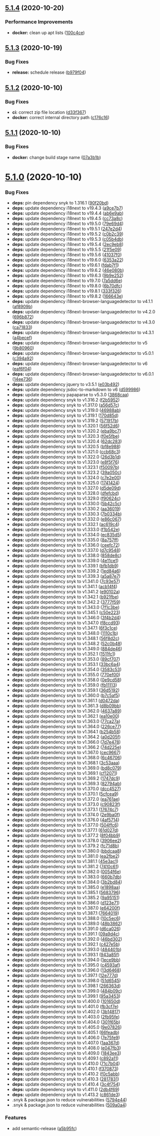 ## [5.1.4](https://github.com/Dargmuesli/randomwinpicker/compare/5.1.3...5.1.4) (2020-10-20)


### Performance Improvements

* **docker:** clean up apt lists ([100c4ce](https://github.com/Dargmuesli/randomwinpicker/commit/100c4ce2144097f7f74e77af8ed6bbcb867b6ca8))

## [5.1.3](https://github.com/Dargmuesli/randomwinpicker/compare/5.1.2...5.1.3) (2020-10-19)


### Bug Fixes

* **release:** schedule release ([b979f04](https://github.com/Dargmuesli/randomwinpicker/commit/b979f04c99d0312d8f571cf672d15fbabfecec0b))

## [5.1.2](https://github.com/Dargmuesli/randomwinpicker/compare/5.1.1...5.1.2) (2020-10-10)


### Bug Fixes

* **ci:** correct zip file location ([d33f367](https://github.com/Dargmuesli/randomwinpicker/commit/d33f367e4df500769191757c97e30b9dd596f856))
* **docker:** correct internal directory path ([c176c16](https://github.com/Dargmuesli/randomwinpicker/commit/c176c1616b68dcb2c48e4e93515bbd6b9f6a1b77))

## [5.1.1](https://github.com/Dargmuesli/randomwinpicker/compare/5.1.0...5.1.1) (2020-10-10)


### Bug Fixes

* **docker:** change build stage name ([07a3b1b](https://github.com/Dargmuesli/randomwinpicker/commit/07a3b1b8d4f4942ed35dd6d51267a2ace9329096))

# [5.1.0](https://github.com/Dargmuesli/randomwinpicker/compare/5.0.7...5.1.0) (2020-10-10)


### Bug Fixes

* **deps:** pin dependency snyk to 1.316.1 ([90f20bd](https://github.com/Dargmuesli/randomwinpicker/commit/90f20bda736f30d85878ac8df35a3171a69be624))
* **deps:** update dependency i18next to v19.4.3 ([a9ce7b7](https://github.com/Dargmuesli/randomwinpicker/commit/a9ce7b7c424d89897746cdaff35ae3f7089776a3))
* **deps:** update dependency i18next to v19.4.4 ([ab6e9ab](https://github.com/Dargmuesli/randomwinpicker/commit/ab6e9abffe03fb408763b4fd113d926ac39199fe))
* **deps:** update dependency i18next to v19.4.5 ([cc73a8c](https://github.com/Dargmuesli/randomwinpicker/commit/cc73a8c864ac5c994abdf7818701038540fbc5f6))
* **deps:** update dependency i18next to v19.5.0 ([79e69d4](https://github.com/Dargmuesli/randomwinpicker/commit/79e69d4186ba62c7b287ca4b7cc3bb31ef110050))
* **deps:** update dependency i18next to v19.5.1 ([247e2d4](https://github.com/Dargmuesli/randomwinpicker/commit/247e2d4989e858cbd5b425a6539eeaa7859456f0))
* **deps:** update dependency i18next to v19.5.2 ([c0b2c39](https://github.com/Dargmuesli/randomwinpicker/commit/c0b2c3915de61fd470d76a90474785bd13afaf77))
* **deps:** update dependency i18next to v19.5.3 ([c05b4db](https://github.com/Dargmuesli/randomwinpicker/commit/c05b4dbc8fb4b708920a54c4250ba10e2257a274))
* **deps:** update dependency i18next to v19.5.4 ([2ec9eb8](https://github.com/Dargmuesli/randomwinpicker/commit/2ec9eb8253cccf2074d4cf12661013bdc10f23b6))
* **deps:** update dependency i18next to v19.5.5 ([21f5e09](https://github.com/Dargmuesli/randomwinpicker/commit/21f5e09ff3764f941e23efd15afcd7b0ccdf7ea2))
* **deps:** update dependency i18next to v19.5.6 ([41037f0](https://github.com/Dargmuesli/randomwinpicker/commit/41037f02fa75db5e80c0a7d9ac68ba0a83fba82d))
* **deps:** update dependency i18next to v19.6.0 ([6353a22](https://github.com/Dargmuesli/randomwinpicker/commit/6353a22fa3507b355c55d4cd1cbd350e16df4104))
* **deps:** update dependency i18next to v19.6.1 ([fdab7f1](https://github.com/Dargmuesli/randomwinpicker/commit/fdab7f163dfdc15c1ae7bcf3f7d57286a629445b))
* **deps:** update dependency i18next to v19.6.2 ([46e080b](https://github.com/Dargmuesli/randomwinpicker/commit/46e080ba7c52a156697995cc82f09af4d1945a08))
* **deps:** update dependency i18next to v19.6.3 ([9b9e252](https://github.com/Dargmuesli/randomwinpicker/commit/9b9e252b1f0cc8e54bb27cae42a081f4d936ea06))
* **deps:** update dependency i18next to v19.7.0 ([7a5dd6e](https://github.com/Dargmuesli/randomwinpicker/commit/7a5dd6e2e8bf36f65e1f4cefca5fceaccd2aad97))
* **deps:** update dependency i18next to v19.8.0 ([6b70dfc](https://github.com/Dargmuesli/randomwinpicker/commit/6b70dfcc046c30c9b253c5b874d8274ca1936534))
* **deps:** update dependency i18next to v19.8.1 ([333f326](https://github.com/Dargmuesli/randomwinpicker/commit/333f326deb14c7db44662bc52f600e142bc90965))
* **deps:** update dependency i18next to v19.8.2 ([166643e](https://github.com/Dargmuesli/randomwinpicker/commit/166643ee1764d76e3fc2755800a097173b55870a))
* **deps:** update dependency i18next-browser-languagedetector to v4.1.1 ([af8909b](https://github.com/Dargmuesli/randomwinpicker/commit/af8909b9a42c5a87a31963722a9884b91d276e2f))
* **deps:** update dependency i18next-browser-languagedetector to v4.2.0 ([696b872](https://github.com/Dargmuesli/randomwinpicker/commit/696b8723098b66a534911435f7bda5c3a9d64700))
* **deps:** update dependency i18next-browser-languagedetector to v4.3.0 ([ca71833](https://github.com/Dargmuesli/randomwinpicker/commit/ca71833e00f26e92d9e45fedd0b41dc909e30fe5))
* **deps:** update dependency i18next-browser-languagedetector to v4.3.1 ([a4becef](https://github.com/Dargmuesli/randomwinpicker/commit/a4becef31c1326ad2bf92bb6bf3475dda1f1a1cf))
* **deps:** update dependency i18next-browser-languagedetector to v5 ([9b80960](https://github.com/Dargmuesli/randomwinpicker/commit/9b809609d765f91fb5f0097a1990a4c76cd0d868))
* **deps:** update dependency i18next-browser-languagedetector to v5.0.1 ([c394a92](https://github.com/Dargmuesli/randomwinpicker/commit/c394a92ae08584c88b96cc4ad4a1ad7e6e1ebffd))
* **deps:** update dependency i18next-browser-languagedetector to v6 ([eaf6f04](https://github.com/Dargmuesli/randomwinpicker/commit/eaf6f04ed629edb16a0fbb49156e658c39eda1d2))
* **deps:** update dependency i18next-browser-languagedetector to v6.0.1 ([14ee736](https://github.com/Dargmuesli/randomwinpicker/commit/14ee73656e44af20c106601fd1703a4af3910432))
* **deps:** update dependency jquery to v3.5.1 ([e03b492](https://github.com/Dargmuesli/randomwinpicker/commit/e03b492f339a66975029691e36e9684c97227ffc))
* **deps:** update dependency jsdoc-to-markdown to v6 ([d599986](https://github.com/Dargmuesli/randomwinpicker/commit/d59998616179fd37e53beddb034ac45ad6e74103))
* **deps:** update dependency papaparse to v5.3.0 ([3868caa](https://github.com/Dargmuesli/randomwinpicker/commit/3868caa7526219066137442aaeed31e996dcbeab))
* **deps:** update dependency snyk to v1.316.2 ([f2b5952](https://github.com/Dargmuesli/randomwinpicker/commit/f2b5952858e936d49b6c25e51e0a9a4c4ff7f194))
* **deps:** update dependency snyk to v1.317.0 ([a56d57c](https://github.com/Dargmuesli/randomwinpicker/commit/a56d57c6aa608c41b7bbc607f5ea43713a7a3b15))
* **deps:** update dependency snyk to v1.319.0 ([46988ab](https://github.com/Dargmuesli/randomwinpicker/commit/46988ab8ebbbff017edd87b0ff3841e8eb0d7226))
* **deps:** update dependency snyk to v1.319.1 ([170d85d](https://github.com/Dargmuesli/randomwinpicker/commit/170d85dd9e3e650f3f8abe2546193cacbe7b017a))
* **deps:** update dependency snyk to v1.319.2 ([571917b](https://github.com/Dargmuesli/randomwinpicker/commit/571917bfae275268791f063aea6327f021530eae))
* **deps:** update dependency snyk to v1.320.1 ([56f52d6](https://github.com/Dargmuesli/randomwinpicker/commit/56f52d67f9467c43edba5f0ebd4cf972c80d5ae9))
* **deps:** update dependency snyk to v1.320.2 ([eba9bc7](https://github.com/Dargmuesli/randomwinpicker/commit/eba9bc732354ecad666ad9d3c8e46c7328e7e8b3))
* **deps:** update dependency snyk to v1.320.3 ([f0e5fbe](https://github.com/Dargmuesli/randomwinpicker/commit/f0e5fbe31995b195851ca67fe721437237ea3ebb))
* **deps:** update dependency snyk to v1.320.4 ([62dc283](https://github.com/Dargmuesli/randomwinpicker/commit/62dc283e90b08730f51a3edb522bac56f21dddeb))
* **deps:** update dependency snyk to v1.320.5 ([bf8e988](https://github.com/Dargmuesli/randomwinpicker/commit/bf8e98869d5f830a22965d80e62daaee1c316a4c))
* **deps:** update dependency snyk to v1.321.0 ([ccb68c3](https://github.com/Dargmuesli/randomwinpicker/commit/ccb68c39bf1c2c76a988142e63f74924f3324cf3))
* **deps:** update dependency snyk to v1.322.0 ([26d3b1d](https://github.com/Dargmuesli/randomwinpicker/commit/26d3b1d2e5452dfd8d71721971313ba21cb9e620))
* **deps:** update dependency snyk to v1.323.0 ([e8f5f76](https://github.com/Dargmuesli/randomwinpicker/commit/e8f5f7621eeaca4d0781b8cb9d37315b4f3c4cbc))
* **deps:** update dependency snyk to v1.323.1 ([f50097b](https://github.com/Dargmuesli/randomwinpicker/commit/f50097b8afbcfc3cbfa8f8cdc3702ac83bc51db9))
* **deps:** update dependency snyk to v1.323.2 ([39a050c](https://github.com/Dargmuesli/randomwinpicker/commit/39a050c0492015beeaf9952c62e0ea80ffe26280))
* **deps:** update dependency snyk to v1.324.0 ([c7e2e00](https://github.com/Dargmuesli/randomwinpicker/commit/c7e2e00855b7ece75be74738041d74ad90270e52))
* **deps:** update dependency snyk to v1.325.0 ([1741424](https://github.com/Dargmuesli/randomwinpicker/commit/1741424c2a6125e57603b9c88b0914a7899f6626))
* **deps:** update dependency snyk to v1.327.0 ([d5de09d](https://github.com/Dargmuesli/randomwinpicker/commit/d5de09dc5efce6d2cb43cb3322b66ea180e5e058))
* **deps:** update dependency snyk to v1.328.0 ([dfefcbd](https://github.com/Dargmuesli/randomwinpicker/commit/dfefcbde5067a13e567223b09b7db116e5b80e02))
* **deps:** update dependency snyk to v1.329.0 ([f90624c](https://github.com/Dargmuesli/randomwinpicker/commit/f90624cdc12e48596534a17250e29d1ae896f231))
* **deps:** update dependency snyk to v1.330.0 ([5b42c5c](https://github.com/Dargmuesli/randomwinpicker/commit/5b42c5c67ad3ba6a0f03dc47928c7dabef89e8aa))
* **deps:** update dependency snyk to v1.330.2 ([aa36019](https://github.com/Dargmuesli/randomwinpicker/commit/aa36019c1e786eb63760ae0457d5b3e2bc04079b))
* **deps:** update dependency snyk to v1.330.3 ([7b0334b](https://github.com/Dargmuesli/randomwinpicker/commit/7b0334bf2b716a535e38fadb339139c7c9c9739c))
* **deps:** update dependency snyk to v1.332.0 ([e86c067](https://github.com/Dargmuesli/randomwinpicker/commit/e86c06777cad1d6e0ff89786b536c478f9a11ba7))
* **deps:** update dependency snyk to v1.332.1 ([ac619c4](https://github.com/Dargmuesli/randomwinpicker/commit/ac619c4a5b8b24ba18cf9ea16f04512ca5ccbf2e))
* **deps:** update dependency snyk to v1.333.0 ([f1b542e](https://github.com/Dargmuesli/randomwinpicker/commit/f1b542e4b93dcc276eea33cb686c2f8679bf9afa))
* **deps:** update dependency snyk to v1.334.0 ([ec835d5](https://github.com/Dargmuesli/randomwinpicker/commit/ec835d5b21d03bfc62e86fc7118615e77de68642))
* **deps:** update dependency snyk to v1.335.0 ([8a757ff](https://github.com/Dargmuesli/randomwinpicker/commit/8a757ffa32000c556c0e62744ca962bf769e93f3))
* **deps:** update dependency snyk to v1.336.0 ([ceefc72](https://github.com/Dargmuesli/randomwinpicker/commit/ceefc72d7d8948181816bd45ac129644c48e4c7b))
* **deps:** update dependency snyk to v1.337.0 ([d7c9548](https://github.com/Dargmuesli/randomwinpicker/commit/d7c954809f8ece5e4c0dcb7be03526010140999e))
* **deps:** update dependency snyk to v1.338.0 ([858de8c](https://github.com/Dargmuesli/randomwinpicker/commit/858de8cf87beef1a9d619d219ca8fa751ce7b986))
* **deps:** update dependency snyk to v1.339.0 ([4e11ce1](https://github.com/Dargmuesli/randomwinpicker/commit/4e11ce1afa295327606bdb4a289b034a545bc567))
* **deps:** update dependency snyk to v1.339.1 ([bfb1db9](https://github.com/Dargmuesli/randomwinpicker/commit/bfb1db90f18b769961f0068a0954f3476efaceae))
* **deps:** update dependency snyk to v1.339.2 ([1ed84a6](https://github.com/Dargmuesli/randomwinpicker/commit/1ed84a63e22e64a12d0856a8b23a083cbcab8b5f))
* **deps:** update dependency snyk to v1.339.3 ([a5a87e7](https://github.com/Dargmuesli/randomwinpicker/commit/a5a87e712090c8a63a829b7ece6832dfab4fefd9))
* **deps:** update dependency snyk to v1.341.0 ([7c93e57](https://github.com/Dargmuesli/randomwinpicker/commit/7c93e57f41d58cbddfb71d8e8f320175eb61b0d9))
* **deps:** update dependency snyk to v1.341.1 ([acb14f4](https://github.com/Dargmuesli/randomwinpicker/commit/acb14f4da6a28157ba1d91d63f4189a2694b2eb8))
* **deps:** update dependency snyk to v1.341.2 ([e90102a](https://github.com/Dargmuesli/randomwinpicker/commit/e90102aa72ebbc123e063865d66282a7b976fb3e))
* **deps:** update dependency snyk to v1.342.1 ([b921fbe](https://github.com/Dargmuesli/randomwinpicker/commit/b921fbe61ef34f60efeafed42a87b1b00c88505f))
* **deps:** update dependency snyk to v1.342.2 ([3777f59](https://github.com/Dargmuesli/randomwinpicker/commit/3777f59a2bbc75051863d6c7668dba9084eb95df))
* **deps:** update dependency snyk to v1.343.0 ([7f1c3be](https://github.com/Dargmuesli/randomwinpicker/commit/7f1c3be08a85d725491c05ef754287362bc346bd))
* **deps:** update dependency snyk to v1.345.1 ([c50e223](https://github.com/Dargmuesli/randomwinpicker/commit/c50e223a7d594ad0864a1cd854d447ad4c9a2b5f))
* **deps:** update dependency snyk to v1.346.0 ([3f4b2d4](https://github.com/Dargmuesli/randomwinpicker/commit/3f4b2d42200ddbbcb69d310e0a3bac183a37b8dd))
* **deps:** update dependency snyk to v1.347.0 ([f8ccd93](https://github.com/Dargmuesli/randomwinpicker/commit/f8ccd93f242be8354828ca3199fa099f910657b3))
* **deps:** update dependency snyk to v1.347.1 ([6f3c1ce](https://github.com/Dargmuesli/randomwinpicker/commit/6f3c1ce7f52996f42e81bb39ff3783e195151a2c))
* **deps:** update dependency snyk to v1.348.0 ([1110c1b](https://github.com/Dargmuesli/randomwinpicker/commit/1110c1b3d825b15a9326115faa71bbcf321b806f))
* **deps:** update dependency snyk to v1.348.1 ([56f8d2c](https://github.com/Dargmuesli/randomwinpicker/commit/56f8d2c441bc3eab1010cefc40b2e83068f1bfc3))
* **deps:** update dependency snyk to v1.348.2 ([52c0b48](https://github.com/Dargmuesli/randomwinpicker/commit/52c0b488142c3d0ed3e098603116e0415d1476d0))
* **deps:** update dependency snyk to v1.349.0 ([884de46](https://github.com/Dargmuesli/randomwinpicker/commit/884de4609eeb11fdaa821f3a54aaa4aa95983a0c))
* **deps:** update dependency snyk to v1.352.1 ([1511fc1](https://github.com/Dargmuesli/randomwinpicker/commit/1511fc138d0abe53ab8ecc0b81df1cfb452d456d))
* **deps:** update dependency snyk to v1.353.0 ([89cf707](https://github.com/Dargmuesli/randomwinpicker/commit/89cf7079a096209ec32ee57d0256623ee77afd9a))
* **deps:** update dependency snyk to v1.353.1 ([33bc6a4](https://github.com/Dargmuesli/randomwinpicker/commit/33bc6a45fe90264327e8ec64ecfb57b7a33ec389))
* **deps:** update dependency snyk to v1.354.0 ([3583c53](https://github.com/Dargmuesli/randomwinpicker/commit/3583c53800b4e62a5b6475a4a2f2761804dad4cb))
* **deps:** update dependency snyk to v1.355.0 ([770ef00](https://github.com/Dargmuesli/randomwinpicker/commit/770ef009b0f618bca16e712e7076f069523445d2))
* **deps:** update dependency snyk to v1.358.0 ([0e9cd58](https://github.com/Dargmuesli/randomwinpicker/commit/0e9cd585ae890a1fa65ca91496ed216016c74270))
* **deps:** update dependency snyk to v1.359.0 ([fb11113](https://github.com/Dargmuesli/randomwinpicker/commit/fb1111395fcd66e3283cb8e8b9be1e030ab89a2c))
* **deps:** update dependency snyk to v1.359.1 ([36d5192](https://github.com/Dargmuesli/randomwinpicker/commit/36d51926f2f0d6b1877751e29258ea1c60aa30b3))
* **deps:** update dependency snyk to v1.360.0 ([b7c5af5](https://github.com/Dargmuesli/randomwinpicker/commit/b7c5af574c35f90e1cae377095770219ebf85f2b))
* **deps:** update dependency snyk to v1.361.1 ([d0472da](https://github.com/Dargmuesli/randomwinpicker/commit/d0472da488f9ac95c70fc6a82df72718796b63b6))
* **deps:** update dependency snyk to v1.361.3 ([d8b09bb](https://github.com/Dargmuesli/randomwinpicker/commit/d8b09bb1344f1957b42bb320093f8fc6f1f1c825))
* **deps:** update dependency snyk to v1.362.0 ([4637a89](https://github.com/Dargmuesli/randomwinpicker/commit/4637a8948839609f6ccbe20de2a6a92e55d5aea3))
* **deps:** update dependency snyk to v1.362.1 ([ea10e00](https://github.com/Dargmuesli/randomwinpicker/commit/ea10e004e69574caf074ee2fd73203d287b7d9d9))
* **deps:** update dependency snyk to v1.363.0 ([77ca27a](https://github.com/Dargmuesli/randomwinpicker/commit/77ca27acc128dd886e2ff7aca1af9f7f30431d0b))
* **deps:** update dependency snyk to v1.364.0 ([226ce77](https://github.com/Dargmuesli/randomwinpicker/commit/226ce77082a8f788965f5420450ae8630ad5bb62))
* **deps:** update dependency snyk to v1.364.1 ([b254b58](https://github.com/Dargmuesli/randomwinpicker/commit/b254b58b6e1466212a1d05e467db8a13ac76fb42))
* **deps:** update dependency snyk to v1.364.2 ([a0d205f](https://github.com/Dargmuesli/randomwinpicker/commit/a0d205f0412fa3f5b9043c1f85572148a1648e26))
* **deps:** update dependency snyk to v1.366.0 ([7d7e478](https://github.com/Dargmuesli/randomwinpicker/commit/7d7e47865805bbb50a57e2fc673f192194998923))
* **deps:** update dependency snyk to v1.366.2 ([74d225e](https://github.com/Dargmuesli/randomwinpicker/commit/74d225e094d6161507b1f43408c23db1b1cf572c))
* **deps:** update dependency snyk to v1.367.0 ([cec9667](https://github.com/Dargmuesli/randomwinpicker/commit/cec966749bb72e9b06a0b8b4b86f08d6ede1d2c4))
* **deps:** update dependency snyk to v1.368.0 ([6c46706](https://github.com/Dargmuesli/randomwinpicker/commit/6c4670644c272efc1230cd175c2c57793f13720c))
* **deps:** update dependency snyk to v1.368.1 ([3c53aaa](https://github.com/Dargmuesli/randomwinpicker/commit/3c53aaae4de3f291892f64981128b18fe43fff2b))
* **deps:** update dependency snyk to v1.369.0 ([bd8c079](https://github.com/Dargmuesli/randomwinpicker/commit/bd8c079bbc0b291c1f61de0de8e98e4054627846))
* **deps:** update dependency snyk to v1.369.1 ([cf12071](https://github.com/Dargmuesli/randomwinpicker/commit/cf12071190ea6d9250901b615e048c74a5b1dd32))
* **deps:** update dependency snyk to v1.369.2 ([1747dc9](https://github.com/Dargmuesli/randomwinpicker/commit/1747dc966aa800d5113744f8c2687b9984dc4353))
* **deps:** update dependency snyk to v1.369.3 ([82794ab](https://github.com/Dargmuesli/randomwinpicker/commit/82794ab5d96abf76d815e0aa4d43fb04e2f4b620))
* **deps:** update dependency snyk to v1.370.0 ([dcc4527](https://github.com/Dargmuesli/randomwinpicker/commit/dcc452700c94cdd552421c9471529a37f7b2ee2f))
* **deps:** update dependency snyk to v1.370.1 ([5cfcea9](https://github.com/Dargmuesli/randomwinpicker/commit/5cfcea95aa9c47027534be7cc6e95f48a572fccb))
* **deps:** update dependency snyk to v1.372.0 ([ea761ae](https://github.com/Dargmuesli/randomwinpicker/commit/ea761aeaa42c2c0f0254ea07409ecaccf423776d))
* **deps:** update dependency snyk to v1.373.0 ([c90823f](https://github.com/Dargmuesli/randomwinpicker/commit/c90823fc6c5a5994be43b46b2c9cff7135881863))
* **deps:** update dependency snyk to v1.373.1 ([17674c7](https://github.com/Dargmuesli/randomwinpicker/commit/17674c7dcce9f733a2aa63afbb673c46c30ab89f))
* **deps:** update dependency snyk to v1.374.0 ([2e9ba0f](https://github.com/Dargmuesli/randomwinpicker/commit/2e9ba0fc1f45b8a3d7399978f2c450a48d17d5e9))
* **deps:** update dependency snyk to v1.376.0 ([4af5714](https://github.com/Dargmuesli/randomwinpicker/commit/4af5714763d155c4db09407209e6311825c7fccc))
* **deps:** update dependency snyk to v1.377.0 ([504ffc6](https://github.com/Dargmuesli/randomwinpicker/commit/504ffc6acbcbd58295fe3d4a315750f75dba4247))
* **deps:** update dependency snyk to v1.377.1 ([61d027d](https://github.com/Dargmuesli/randomwinpicker/commit/61d027dba2242ccb2b7edafdea993a6bff814bb1))
* **deps:** update dependency snyk to v1.377.2 ([8f04bb9](https://github.com/Dargmuesli/randomwinpicker/commit/8f04bb9f2dd74762e947e4edc8bdd71118133b87))
* **deps:** update dependency snyk to v1.378.0 ([3906ee2](https://github.com/Dargmuesli/randomwinpicker/commit/3906ee26c8013b0b37552ac8841c87b34bfb6230))
* **deps:** update dependency snyk to v1.379.2 ([fc71d8b](https://github.com/Dargmuesli/randomwinpicker/commit/fc71d8babb8e3b1f17c857e329790a601a56e275))
* **deps:** update dependency snyk to v1.380.0 ([bbdcaa8](https://github.com/Dargmuesli/randomwinpicker/commit/bbdcaa805c8e1636dbf952cfe32b42a549f8bb26))
* **deps:** update dependency snyk to v1.381.0 ([ea2fbe2](https://github.com/Dargmuesli/randomwinpicker/commit/ea2fbe22e2a13c3f78ba6bf087281c424ec6d92a))
* **deps:** update dependency snyk to v1.381.1 ([45e3ac1](https://github.com/Dargmuesli/randomwinpicker/commit/45e3ac10c874d9f161e3af887a685932543f1468))
* **deps:** update dependency snyk to v1.381.2 ([7410c61](https://github.com/Dargmuesli/randomwinpicker/commit/7410c61bab1dbf910256546e9a16ca51a03532d9))
* **deps:** update dependency snyk to v1.382.0 ([0054f6e](https://github.com/Dargmuesli/randomwinpicker/commit/0054f6e316819ee5d101d37dd01e35657587f8c4))
* **deps:** update dependency snyk to v1.383.0 ([660b7db](https://github.com/Dargmuesli/randomwinpicker/commit/660b7dba2491922720f25c6d3723c4de5740fe6d))
* **deps:** update dependency snyk to v1.384.0 ([3b2bd84](https://github.com/Dargmuesli/randomwinpicker/commit/3b2bd845575a60f6241cb6c5c1a276b4911d2ccc))
* **deps:** update dependency snyk to v1.385.0 ([e1898aa](https://github.com/Dargmuesli/randomwinpicker/commit/e1898aa4103c49b1ac59d4981a5567a1c7bfc3b6))
* **deps:** update dependency snyk to v1.385.1 ([5683796](https://github.com/Dargmuesli/randomwinpicker/commit/5683796516f4161880ece9b096a5b18f431aabe3))
* **deps:** update dependency snyk to v1.385.2 ([9a95151](https://github.com/Dargmuesli/randomwinpicker/commit/9a95151b28c38ff0ff75095cde07c9eeb70cf6b9))
* **deps:** update dependency snyk to v1.386.0 ([d123e71](https://github.com/Dargmuesli/randomwinpicker/commit/d123e710745f1e6639cbbf40bb5cfd51be784629))
* **deps:** update dependency snyk to v1.387.0 ([e64200f](https://github.com/Dargmuesli/randomwinpicker/commit/e64200f68da2e101a317a81f6fea0a9bc4c57b09))
* **deps:** update dependency snyk to v1.387.1 ([7664019](https://github.com/Dargmuesli/randomwinpicker/commit/76640191050de57c8f467ff2493ba9c4d75fae14))
* **deps:** update dependency snyk to v1.388.0 ([10c5ec6](https://github.com/Dargmuesli/randomwinpicker/commit/10c5ec6f5f3984a03a47de8c052f235ffe36f17e))
* **deps:** update dependency snyk to v1.389.0 ([48b3862](https://github.com/Dargmuesli/randomwinpicker/commit/48b386226c72e37143dade7d6ae843f1e31c4280))
* **deps:** update dependency snyk to v1.391.0 ([d6ca026](https://github.com/Dargmuesli/randomwinpicker/commit/d6ca0260ca9367e5660a2ee4a8b21f70b1871f4e))
* **deps:** update dependency snyk to v1.391.1 ([09a9d4c](https://github.com/Dargmuesli/randomwinpicker/commit/09a9d4cf7cd113d6f82d0cb51b3798e04e921c83))
* **deps:** update dependency snyk to v1.392.0 ([46bd302](https://github.com/Dargmuesli/randomwinpicker/commit/46bd30272b26a959838a0d4e69ee7773542d6855))
* **deps:** update dependency snyk to v1.392.1 ([c427e5b](https://github.com/Dargmuesli/randomwinpicker/commit/c427e5b7dff1f34921e947c816ab2ca1367227b0))
* **deps:** update dependency snyk to v1.393.0 ([484401b](https://github.com/Dargmuesli/randomwinpicker/commit/484401bb55400dcf6020b637ab7f71d0ecb22773))
* **deps:** update dependency snyk to v1.393.1 ([943a85f](https://github.com/Dargmuesli/randomwinpicker/commit/943a85f072095d78340b69f165c2053b5863b8f5))
* **deps:** update dependency snyk to v1.394.0 ([1ece9bb](https://github.com/Dargmuesli/randomwinpicker/commit/1ece9bb7402673dcd5b03b125baac4e3d12b0703))
* **deps:** update dependency snyk to v1.395.0 ([c4593af](https://github.com/Dargmuesli/randomwinpicker/commit/c4593afe6e54ac2c905875bae5af49e74da9338f))
* **deps:** update dependency snyk to v1.396.0 ([13d6468](https://github.com/Dargmuesli/randomwinpicker/commit/13d646885b7c515d9dc89ae6dc0af74f7f693af0))
* **deps:** update dependency snyk to v1.397.1 ([12e777d](https://github.com/Dargmuesli/randomwinpicker/commit/12e777d4ea9193d0c469dc4924686977e0492800))
* **deps:** update dependency snyk to v1.398.0 ([51d6545](https://github.com/Dargmuesli/randomwinpicker/commit/51d654547597244891aee7c5155629a42b16b011))
* **deps:** update dependency snyk to v1.398.1 ([266363d](https://github.com/Dargmuesli/randomwinpicker/commit/266363d66d13bf0819921d1edc2e0e9354030495))
* **deps:** update dependency snyk to v1.399.0 ([484b09c](https://github.com/Dargmuesli/randomwinpicker/commit/484b09c6e7642b9df4c04ec77562ac8b70afaf1c))
* **deps:** update dependency snyk to v1.399.1 ([95a3453](https://github.com/Dargmuesli/randomwinpicker/commit/95a3453347ddb1eff7ddc8ce00c3e455cdc5babe))
* **deps:** update dependency snyk to v1.400.0 ([101650d](https://github.com/Dargmuesli/randomwinpicker/commit/101650de5cc40a65ff4400c0ba0706e1f8d9e027))
* **deps:** update dependency snyk to v1.401.0 ([fb3cf7e](https://github.com/Dargmuesli/randomwinpicker/commit/fb3cf7ec232457343422ae66a9ea705c4fdce5ac))
* **deps:** update dependency snyk to v1.402.0 ([3b14817](https://github.com/Dargmuesli/randomwinpicker/commit/3b1481793199fae1be14f83a8dd2452314fa4636))
* **deps:** update dependency snyk to v1.403.0 ([2fb95fe](https://github.com/Dargmuesli/randomwinpicker/commit/2fb95feea96ec4d67707621b670c9c6e6c28644f))
* **deps:** update dependency snyk to v1.404.0 ([301f65b](https://github.com/Dargmuesli/randomwinpicker/commit/301f65b4d15bdb419bd44f82591cce5c2d3fcab8))
* **deps:** update dependency snyk to v1.405.0 ([9e07826](https://github.com/Dargmuesli/randomwinpicker/commit/9e07826a4ae0ae0dd090c7d61f63d93a4e7888cb))
* **deps:** update dependency snyk to v1.405.1 ([66feadb](https://github.com/Dargmuesli/randomwinpicker/commit/66feadbef9d7d1dc4797a0c68aaff7c5f14a9c2d))
* **deps:** update dependency snyk to v1.406.0 ([7e75fe9](https://github.com/Dargmuesli/randomwinpicker/commit/7e75fe9fd9c98b2f8b391bfa81b7260cfd02b12a))
* **deps:** update dependency snyk to v1.407.0 ([1aa367d](https://github.com/Dargmuesli/randomwinpicker/commit/1aa367dd18f322144cdbe47e8d5a03b87986320d))
* **deps:** update dependency snyk to v1.408.0 ([e047fb3](https://github.com/Dargmuesli/randomwinpicker/commit/e047fb3415cdd4f4fe4ff674a7ef2e0f1d51080e))
* **deps:** update dependency snyk to v1.409.0 ([1843ee3](https://github.com/Dargmuesli/randomwinpicker/commit/1843ee3f0da120bbbb3c549ef27f4dfc88ccd856))
* **deps:** update dependency snyk to v1.409.1 ([c892a11](https://github.com/Dargmuesli/randomwinpicker/commit/c892a115290f729ad548dd41aa40ac43e9ef1a6a))
* **deps:** update dependency snyk to v1.410.0 ([71c7b04](https://github.com/Dargmuesli/randomwinpicker/commit/71c7b0426886512ae0daf364e035fcbc3bce80af))
* **deps:** update dependency snyk to v1.410.1 ([f370873](https://github.com/Dargmuesli/randomwinpicker/commit/f37087315a216fd8d078761f74855e585d797ca1))
* **deps:** update dependency snyk to v1.410.2 ([f0c5abb](https://github.com/Dargmuesli/randomwinpicker/commit/f0c5abb7a3af0311be36ace167a06b1d52810ab0))
* **deps:** update dependency snyk to v1.410.3 ([2817831](https://github.com/Dargmuesli/randomwinpicker/commit/2817831a989e13c2f7c45a628f2988bbb80c180a))
* **deps:** update dependency snyk to v1.410.4 ([3c4f754](https://github.com/Dargmuesli/randomwinpicker/commit/3c4f7541bd3279b1c4ccb22801884279a55a879d))
* **deps:** update dependency snyk to v1.411.0 ([2db4f69](https://github.com/Dargmuesli/randomwinpicker/commit/2db4f694e0a4ed9ad76de00223cf2a2c7ba48ce3))
* **deps:** update dependency snyk to v1.413.2 ([c861de3](https://github.com/Dargmuesli/randomwinpicker/commit/c861de3df6cf1ba6d9ed3de3bcec6e49dcc0599f))
* .snyk & package.json to reduce vulnerabilities ([5794e44](https://github.com/Dargmuesli/randomwinpicker/commit/5794e447fd8366ae6a614fbc35a73f4889d73500))
* .snyk & package.json to reduce vulnerabilities ([509a0a4](https://github.com/Dargmuesli/randomwinpicker/commit/509a0a4867985a99cdb41fbf06123d3377e47669))


### Features

* add semantic-release ([a5b95fc](https://github.com/Dargmuesli/randomwinpicker/commit/a5b95fc3dd3955199ec75473e3f6063b66dc2f9f))
